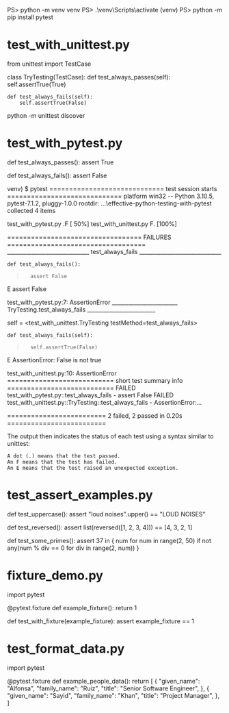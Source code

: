 PS> python -m venv venv
PS> .\venv\Scripts\activate
(venv) PS> python -m pip install pytest


# test_with_unittest.py

from unittest import TestCase

class TryTesting(TestCase):
    def test_always_passes(self):
        self.assertTrue(True)

    def test_always_fails(self):
        self.assertTrue(False)


python -m unittest discover


# test_with_pytest.py

def test_always_passes():
    assert True

def test_always_fails():
    assert False


venv) $ pytest
============================= test session starts =============================
platform win32 -- Python 3.10.5, pytest-7.1.2, pluggy-1.0.0
rootdir: ...\effective-python-testing-with-pytest
collected 4 items

test_with_pytest.py .F                                                   [ 50%]
test_with_unittest.py F.                                                 [100%]

================================== FAILURES ===================================
______________________________ test_always_fails ______________________________

    def test_always_fails():
>       assert False
E       assert False

test_with_pytest.py:7: AssertionError
________________________ TryTesting.test_always_fails _________________________

self = <test_with_unittest.TryTesting testMethod=test_always_fails>

    def test_always_fails(self):
>       self.assertTrue(False)
E       AssertionError: False is not true

test_with_unittest.py:10: AssertionError
=========================== short test summary info ===========================
FAILED test_with_pytest.py::test_always_fails - assert False
FAILED test_with_unittest.py::TryTesting::test_always_fails - AssertionError:...

========================= 2 failed, 2 passed in 0.20s =========================


The output then indicates the status of each test using a syntax similar to unittest:

    A dot (.) means that the test passed.
    An F means that the test has failed.
    An E means that the test raised an unexpected exception.



# test_assert_examples.py

def test_uppercase():
    assert "loud noises".upper() == "LOUD NOISES"

def test_reversed():
    assert list(reversed([1, 2, 3, 4])) == [4, 3, 2, 1]

def test_some_primes():
    assert 37 in {
        num
        for num in range(2, 50)
        if not any(num % div == 0 for div in range(2, num))
    }


# fixture_demo.py

import pytest

@pytest.fixture
def example_fixture():
    return 1

def test_with_fixture(example_fixture):
    assert example_fixture == 1




# test_format_data.py

import pytest

@pytest.fixture
def example_people_data():
    return [
        {
            "given_name": "Alfonsa",
            "family_name": "Ruiz",
            "title": "Senior Software Engineer",
        },
        {
            "given_name": "Sayid",
            "family_name": "Khan",
            "title": "Project Manager",
        },
    ]
